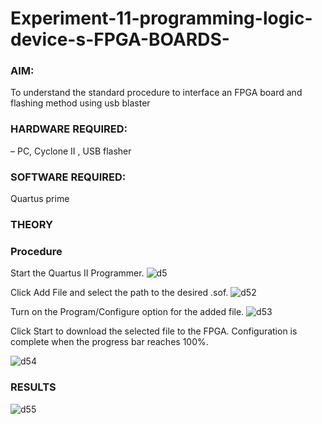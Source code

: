 # Experiment-11-programming-logic-device-s-FPGA-BOARDS-
 ### AIM: 
 To understand the standard procedure to interface an FPGA board and flashing method using usb blaster 
### HARDWARE REQUIRED: 
– PC, Cyclone II , USB flasher
### SOFTWARE REQUIRED: 
Quartus prime
### THEORY 

### Procedure 
Start the Quartus II Programmer.
![d5](https://user-images.githubusercontent.com/94154941/174564264-0e2f143a-a883-4567-9e7b-339c6dc7796c.png)

Click Add File and select the path to the desired .sof.
![d52](https://user-images.githubusercontent.com/94154941/174564284-0adc2853-5b2e-442b-a39a-b56cd8691ec0.png)

Turn on the Program/Configure option for the added file.
![d53](https://user-images.githubusercontent.com/94154941/174564301-b36bd19d-2ef1-4413-a20a-bfb032377291.png)

Click Start to download the selected file to the FPGA. Configuration is complete when the progress bar reaches 100%.
 
![d54](https://user-images.githubusercontent.com/94154941/174564320-ca84b648-e990-400e-9544-ece9aad4a5d3.png)



### RESULTS 
![d55](https://user-images.githubusercontent.com/94154941/174564414-51caacea-877e-4d7b-a316-0188f4f5d797.jpeg)
